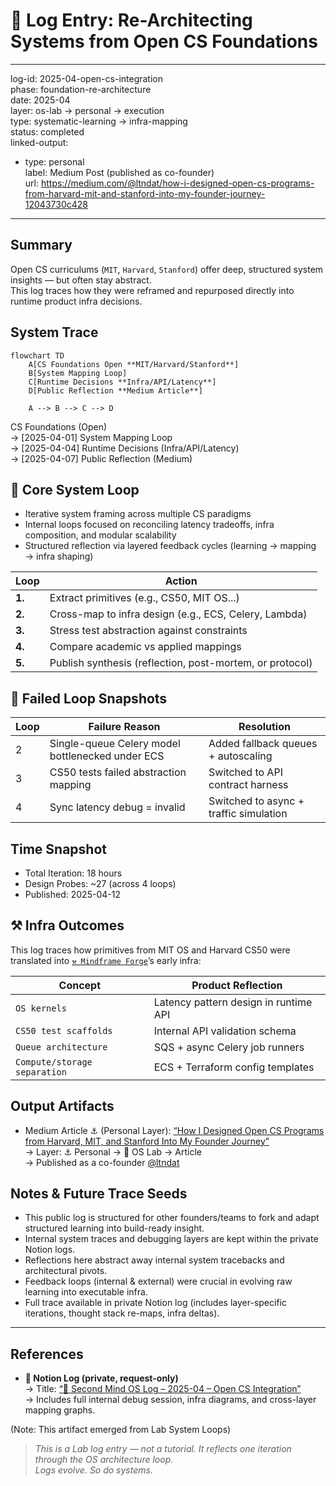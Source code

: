 # 📃 Log Entry: Re-Architecting Systems from Open CS Foundations

---
log-id: 2025-04-open-cs-integration  
phase: foundation-re-architecture  
date: 2025-04  
layer: os-lab → personal → execution  
type: systematic-learning → infra-mapping  
status: completed  
linked-output:  
  - type: personal  
    label: Medium Post (published as co-founder)  
    url: https://medium.com/@ltndat/how-i-designed-open-cs-programs-from-harvard-mit-and-stanford-into-my-founder-journey-12043730c428  
---

## Summary

Open CS curriculums (`MIT`, `Harvard`, `Stanford`) offer deep, structured system insights — but often stay abstract.  
This log traces how they were reframed and repurposed directly into runtime product infra decisions.

## System Trace

```mermaid
flowchart TD
    A[CS Foundations Open **MIT/Harvard/Stanford**]
    B[System Mapping Loop]
    C[Runtime Decisions **Infra/API/Latency**]
    D[Public Reflection **Medium Article**]

    A --> B --> C --> D
```

CS Foundations (Open)  
→ [2025-04-01] System Mapping Loop  
→ [2025-04-04] Runtime Decisions (Infra/API/Latency)  
→ [2025-04-07] Public Reflection (Medium)

## 🔁 Core System Loop

- Iterative system framing across multiple CS paradigms
- Internal loops focused on reconciling latency tradeoffs, infra composition, and modular scalability
- Structured reflection via layered feedback cycles (learning → mapping → infra shaping)

| Loop   | Action                                                   |
| ------ | -------------------------------------------------------- |
| **1.** | Extract primitives (e.g., CS50, MIT OS...)               |
| **2.** | Cross-map to infra design (e.g., ECS, Celery, Lambda)    |
| **3.** | Stress test abstraction against constraints              |
| **4.** | Compare academic vs applied mappings                     |
| **5.** | Publish synthesis (reflection, post-mortem, or protocol) |

## 🚫 Failed Loop Snapshots

| Loop | Failure Reason                                   | Resolution                             |
| ---- | ------------------------------------------------ | -------------------------------------- |
| 2    | Single-queue Celery model bottlenecked under ECS | Added fallback queues + autoscaling    |
| 3    | CS50 tests failed abstraction mapping            | Switched to API contract harness       |
| 4    | Sync latency debug = invalid                     | Switched to async + traffic simulation |

## Time Snapshot

- Total Iteration: 18 hours
- Design Probes: ~27 (across 4 loops)
- Published: 2025-04-12

## ⚒️ Infra Outcomes

This log traces how primitives from MIT OS and Harvard CS50 were translated into [`⚒️ Mindframe Forge`](https://github.com/mindfforge)’s early infra:

| Concept                      | Product Reflection                    |
| ---------------------------- | ------------------------------------- |
| `OS kernels`                 | Latency pattern design in runtime API |
| `CS50 test scaffolds`        | Internal API validation schema        |
| `Queue architecture`         | SQS + async Celery job runners        |
| `Compute/storage separation` | ECS + Terraform config templates      |

## Output Artifacts

- Medium Article ⚓ (Personal Layer): [“How I Designed Open CS Programs from Harvard, MIT, and Stanford Into My Founder Journey”](https://medium.com/@ltndat/how-i-designed-open-cs-programs-from-harvard-mit-and-stanford-into-my-founder-journey-12043730c428)  
  → Layer: ⚓ Personal → 🧱 OS Lab → Article  
  → Published as a co-founder [@ltndat](https://github.com/ltndat)

## Notes & Future Trace Seeds

- This public log is structured for other founders/teams to fork and adapt structured learning into build-ready insight.
- Internal system traces and debugging layers are kept within the private Notion logs.
- Reflections here abstract away internal system tracebacks and architectural pivots.
- Feedback loops (internal & external) were crucial in evolving raw learning into executable infra.
- Full trace available in private Notion log (includes layer-specific iterations, thought stack re-maps, infra deltas).

---

## References

- **📃 Notion Log (private, request-only)**  
  → Title: [“📃 Second Mind OS Log – 2025-04 – Open CS Integration”](https://secondmindlab.notion.site/2025-04_rearchitecting-systems-from-open-cs-md-1d4af5f3c08f80d7b200c0f6116a5813)  
  → Includes full internal debug session, infra diagrams, and cross-layer mapping graphs.

(Note: This artifact emerged from Lab System Loops)

> _This is a Lab log entry — not a tutorial. It reflects one iteration through the OS architecture loop.  
> Logs evolve. So do systems._

